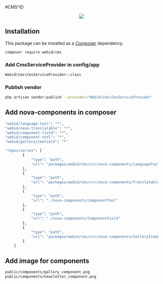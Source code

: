 #CMS^ID
<p align="center">
<a href="blob/master/LICENSE"><img src="https://img.shields.io/badge/license-MIT-blue.svg?style=flat-square"></a>
</p>


## Installation

This package can be installed as a [Composer](https://getcomposer.org/) dependency.

```bash
composer require webid/cms
```

### Add CmsServiceProvider in config/app

```bash
Webid\Cms\CmsServiceProvider::class
```

### Publish vendor

```bash
php artisan vendor:publish --provider="Webid\Cms\CmsServiceProvider"
```

## Add nova-components in composer 

```bash
"webid/language-tool": "*",
"webid/nova-translatable": "*",
"webid/component-field": "*",
"webid/component-tool": "*",
"webid/galleryitemfield": "*"
```

```bash
"repositories": [   
        {
            "type": "path",
            "url": "packages/webid/cms/src/nova-components/LanguageTool"
        },
        {
            "type": "path",
            "url": "packages/webid/cms/src/nova-components/TranslatableTool"
        },
        {
            "type": "path",
            "url": "./nova-components/ComponentTool"
        },
        {
            "type": "path",
            "url": "./nova-components/ComponentField"
        },
        {
            "type": "path",
            "url": "packages/webid/cms/src/nova-components/GalleryItemField"
        }
    ]
```  

## Add image for components

```bash
public/components/gallery_component.png
public/components/newsletter_component.png
```
